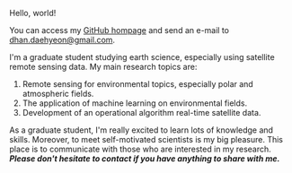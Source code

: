 Hello, world!

You can access my [GitHub hompage](https://daehyeon-han.github.io)  and send an e-mail to dhan.daehyeon@gmail.com.

I'm a graduate student studying earth science, especially using satellite remote sensing data. My main research topics are:
1) Remote sensing for environmental topics, especially polar and atmospheric fields.
2) The application of machine learning on environmental fields.
3) Development of an operational algorithm real-time satellite data.

As a graduate student, I'm really excited to learn lots of knowledge and skills. Moreover, to meet self-motivated scientists is my big pleasure. This place is to communicate with those who are interested in my research. ***Please don't hesitate to contact if you have anything to share with me.***

